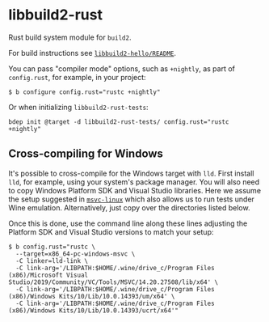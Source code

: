 # libbuild2-rust

Rust build system module for `build2`.

For build instructions see [`libbuild2-hello/README`](https://github.com/build2/libbuild2-hello).

You can pass "compiler mode" options, such as `+nightly`, as part of
`config.rust`, for example, in your project:

```
$ b configure config.rust="rustc +nightly"
```

Or when initializing `libbuild2-rust-tests`:

```
bdep init @target -d libbuild2-rust-tests/ config.rust="rustc +nightly"
```


## Cross-compiling for Windows

It's possible to cross-compile for the Windows target with `lld`. First
install `lld`, for example, using your system's package manager. You will also
need to copy Windows Platform SDK and Visual Studio libraries. Here we assume
the setup suggested in [`msvc-linux`](https://github.com/build2/msvc-linux)
which also allows us to run tests under Wine emulation. Alternatively, just
copy over the directories listed below.


Once this is done, use the command line along these lines adjusting the
Platform SDK and Visual Studio versions to match your setup:

```
$ b config.rust="rustc \
  --target=x86_64-pc-windows-msvc \
  -C linker=lld-link \
  -C link-arg='/LIBPATH:$HOME/.wine/drive_c/Program Files (x86)/Microsoft Visual Studio/2019/Community/VC/Tools/MSVC/14.20.27508/lib/x64' \
  -C link-arg='/LIBPATH:$HOME/.wine/drive_c/Program Files (x86)/Windows Kits/10/Lib/10.0.14393/um/x64' \
  -C link-arg='/LIBPATH:$HOME/.wine/drive_c/Program Files (x86)/Windows Kits/10/Lib/10.0.14393/ucrt/x64'"
```
